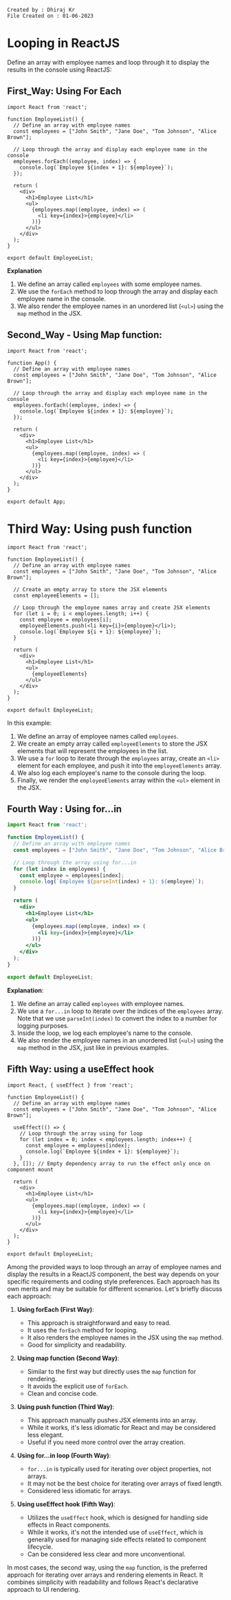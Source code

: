 ```
Created by : Dhiraj Kr
File Created on : 01-06-2023
```

# Looping in ReactJS

Define an array with employee names and loop through it to display the results in the console using ReactJS:


## First_Way: Using For Each

```
import React from 'react';

function EmployeeList() {
  // Define an array with employee names
  const employees = ["John Smith", "Jane Doe", "Tom Johnson", "Alice Brown"];

  // Loop through the array and display each employee name in the console
  employees.forEach((employee, index) => {
    console.log(`Employee ${index + 1}: ${employee}`);
  });

  return (
    <div>
      <h1>Employee List</h1>
      <ul>
        {employees.map((employee, index) => (
          <li key={index}>{employee}</li>
        ))}
      </ul>
    </div>
  );
}

export default EmployeeList;

```

**Explanation**
1. We define an array called `employees` with some employee names.
2. We use the `forEach` method to loop through the array and display each employee name in the console.
3. We also render the employee names in an unordered list (`<ul>`) using the `map` method in the JSX.

## Second_Way - Using Map function:

```
import React from 'react';

function App() {
  // Define an array with employee names
  const employees = ["John Smith", "Jane Doe", "Tom Johnson", "Alice Brown"];

  // Loop through the array and display each employee name in the console
  employees.forEach((employee, index) => {
    console.log(`Employee ${index + 1}: ${employee}`);
  });

  return (
    <div>
      <h1>Employee List</h1>
      <ul>
        {employees.map((employee, index) => (
          <li key={index}>{employee}</li>
        ))}
      </ul>
    </div>
  );
}

export default App;
```


# Third Way: Using push function

```
import React from 'react';

function EmployeeList() {
  // Define an array with employee names
  const employees = ["John Smith", "Jane Doe", "Tom Johnson", "Alice Brown"];

  // Create an empty array to store the JSX elements
  const employeeElements = [];

  // Loop through the employee names array and create JSX elements
  for (let i = 0; i < employees.length; i++) {
    const employee = employees[i];
    employeeElements.push(<li key={i}>{employee}</li>);
    console.log(`Employee ${i + 1}: ${employee}`);
  }

  return (
    <div>
      <h1>Employee List</h1>
      <ul>
        {employeeElements}
      </ul>
    </div>
  );
}

export default EmployeeList;

```

In this example:

1. We define an array of employee names called `employees`.
2. We create an empty array called `employeeElements` to store the JSX elements that will represent the employees in the list.
3. We use a `for` loop to iterate through the `employees` array, create an `<li>` element for each employee, and push it into the `employeeElements` array.
4. We also log each employee's name to the console during the loop.
5. Finally, we render the `employeeElements` array within the `<ul>` element in the JSX.


## Fourth Way : Using for...in 

```jsx
import React from 'react';

function EmployeeList() {
  // Define an array with employee names
  const employees = ["John Smith", "Jane Doe", "Tom Johnson", "Alice Brown"];

  // Loop through the array using for...in
  for (let index in employees) {
    const employee = employees[index];
    console.log(`Employee ${parseInt(index) + 1}: ${employee}`);
  }

  return (
    <div>
      <h1>Employee List</h1>
      <ul>
        {employees.map((employee, index) => (
          <li key={index}>{employee}</li>
        ))}
      </ul>
    </div>
  );
}

export default EmployeeList;
```

**Explanation**:

1. We define an array called `employees` with employee names.
2. We use a `for...in` loop to iterate over the indices of the `employees` array. Note that we use `parseInt(index)` to convert the index to a number for logging purposes.
3. Inside the loop, we log each employee's name to the console.
4. We also render the employee names in an unordered list (`<ul>`) using the `map` method in the JSX, just like in previous examples.

## Fifth Way: using a useEffect hook

```
import React, { useEffect } from 'react';

function EmployeeList() {
  // Define an array with employee names
  const employees = ["John Smith", "Jane Doe", "Tom Johnson", "Alice Brown"];

  useEffect(() => {
    // Loop through the array using for loop
    for (let index = 0; index < employees.length; index++) {
      const employee = employees[index];
      console.log(`Employee ${index + 1}: ${employee}`);
    }
  }, []); // Empty dependency array to run the effect only once on component mount

  return (
    <div>
      <h1>Employee List</h1>
      <ul>
        {employees.map((employee, index) => (
          <li key={index}>{employee}</li>
        ))}
      </ul>
    </div>
  );
}

export default EmployeeList;

```

Among the provided ways to loop through an array of employee names and display the results in a ReactJS component, the best way depends on your specific requirements and coding style preferences. Each approach has its own merits and may be suitable for different scenarios. Let's briefly discuss each approach:

1. **Using forEach (First Way)**:
   - This approach is straightforward and easy to read.
   - It uses the `forEach` method for looping.
   - It also renders the employee names in the JSX using the `map` method.
   - Good for simplicity and readability.

2. **Using map function (Second Way)**:
   - Similar to the first way but directly uses the `map` function for rendering.
   - It avoids the explicit use of `forEach`.
   - Clean and concise code.

3. **Using push function (Third Way)**:
   - This approach manually pushes JSX elements into an array.
   - While it works, it's less idiomatic for React and may be considered less elegant.
   - Useful if you need more control over the array creation.

4. **Using for...in loop (Fourth Way)**:
   - `for...in` is typically used for iterating over object properties, not arrays.
   - It may not be the best choice for iterating over arrays of fixed length.
   - Considered less idiomatic for arrays.

5. **Using useEffect hook (Fifth Way)**:
   - Utilizes the `useEffect` hook, which is designed for handling side effects in React components.
   - While it works, it's not the intended use of `useEffect`, which is generally used for managing side effects related to component lifecycle.
   - Can be considered less clear and more unconventional.

In most cases, the second way, using the `map` function, is the preferred approach for iterating over arrays and rendering elements in React. It combines simplicity with readability and follows React's declarative approach to UI rendering.
